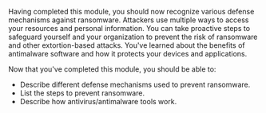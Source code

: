 Having completed this module, you should now recognize various defense mechanisms against ransomware. Attackers use multiple ways to access your resources and personal information. You can take proactive steps to safeguard yourself and your organization to prevent the risk of ransomware and other extortion-based attacks. You've learned about the benefits of antimalware software and how it protects your devices and applications.

Now that you've completed this module, you should be able to:

- Describe different defense mechanisms used to prevent ransomware.
- List the steps to prevent ransomware.
- Describe how antivirus/antimalware tools work.
